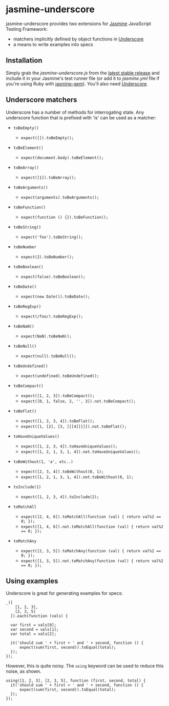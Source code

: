 # jasmine-underscore

jasmine-underscore provides two extensions for [Jasmine](http://pivotal.github.com/jasmine/) JavaScript Testing Framework:
  
- matchers implicitly defined by object functions in [Underscore](http://documentcloud.github.com/underscore/)
- a means to write examples into specs
  
## Installation

Simply grab the _jasmine-underscore.js_ from the [latest stable release](https://github.com/downloads/adscott/jasmine-underscore/jasmine-underscore-v1.1.zip) and include it in your Jasmine's test runner file (or add it to _jasmine.yml_ file if you're using Ruby with [jasmine-gem](http://github.com/pivotal/jasmine-gem)). You'll also need [Underscore](http://documentcloud.github.com/underscore/).

## Underscore matchers

Underscore has a number of methods for interrogating state. Any underscore function that is prefixed with 'is' can be used as a matcher:

- `toBeEmpty()`
  - `expect([]).toBeEmpty();`	

- `toBeElement()`
  - `expect(document.body).toBeElement();`	

- `toBeArray()`
  - `expect([1]).toBeArray();`

- `toBeArguments()`
  - `expect(arguments).toBeArguments();`

- `toBeFunction()`
  - `expect(function () {}).toBeFunction();`	

- `toBeString()`
  - `expect('foo').toBeString();`
  	
- `toBeNumber`
  - `expect(2).toBeNumber();`	

- `toBeBoolean()`
  - `expect(false).toBeBoolean();`	

- `toBeDate()`
  - `expect(new Date()).toBeDate();`	

- `toBeRegExp()`
  - `expect(/foo/).toBeRegExp();`

- `toBeNaN()`
  - `expect(NaN).toBeNaN();`	

- `toBeNull()`
  - `expect(null).toBeNull();`	

- `toBeUndefined()`
  - `expect(undefined).toBeUndefined();`

- `toBeCompact()`
  - `expect([1, 2, 3]).toBeCompact();`
  - `expect([0, 1, false, 2, '', 3]).not.toBeCompact();`

- `toBeFlat()`
  - `expect([1, 2, 3, 4]).toBeFlat();`
  - `expect([1, [2], [3, [[[4]]]]]).not.toBeFlat();`

- `toHaveUniqueValues()`
  - `expect([1, 2, 3, 4]).toHaveUniqueValues();`
  - `expect([1, 2, 1, 3, 1, 4]).not.toHaveUniqueValues();`
  
- `toBeWithout(1, 'a', etc..)`
  - `expect([2, 3, 4]).toBeWithout(0, 1);`
  - `expect([1, 2, 1, 3, 1, 4]).not.toBeWithout(0, 1);`
  
- `toInclude(1)`
  - `expect([1, 2, 3, 4]).toInclude(2);`

- `toMatchAll`
  - `expect([2, 4, 6]).toMatchAll(function (val) { return val%2 == 0; });`
  - `expect([1, 4, 6]).not.toMatchAll(function (val) { return val%2 == 0; });`

- `toMatchAny`
  - `expect([2, 3, 5]).toMatchAny(function (val) { return val%2 == 0; });`
  - `expect([1, 3, 5]).not.toMatchAny(function (val) { return val%2 == 0; });`
  
## Using examples

Underscore is great for generating examples for specs:

    _([
        [1, 2, 3], 
        [2, 3, 5]
      ]).each(function (vals) {
      
      var first = vals[0];
      var second = vals[1];
      var total = vals[2];
  
      it('should sum ' + first + ' and ' + second, function () {
          expect(sum(first, second)).toEqual(total);
      });
    });

However, this is quite noisy. The `using` keyword can be used to reduce this noise, as shown.

    using([1, 2, 3], [2, 3, 5], function (first, second, total) {
      it('should sum ' + first + ' and ' + second, function () {
          expect(sum(first, second)).toEqual(total);
      });
    });
